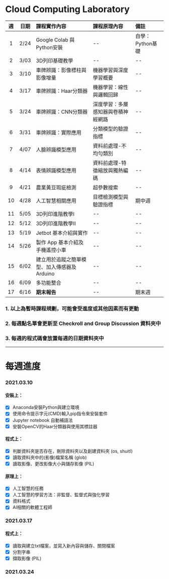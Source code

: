 # Cloud Computing Laboratory
 
| 週 | 日期 | 課程實作內容 | 課程原理內容 | 備註 |
| :----: | :----: | :---- | :---- | :---- | 
| 1 | 2/24 | Google Colab 與 Python安裝 | -- | 自學：Python基礎 | 
| 2 | 3/03 | 3D列印基礎教學 | -- | -- |
| 3 | 3/10 | 車牌辨識：影像標柱與影像增量 | 機器學習與深度學習概要| -- |
| 4 | 3/17 | 車牌辨識：Haar分類器 | 機器學習：線性與邏輯回歸 | -- |
| 5 | 3/24 | 車牌辨識：CNN分類器 | 深度學習：多層感知器與卷積神經網路 | -- |
| 6 | 3/31 | 車牌辨識：實際應用 | 分類模型的驗證指標 | -- |
| 7 | 4/07 | 人臉辨識模型應用 | 資料前處理-不均勻類別 | -- |
| 8 | 4/14 | 表情辨識模型應用 | 資料前處理-特徵縮放與獨熱編碼 | -- |
| 9 | 4/21 | 農業黃豆瑕疵檢測 | 超參數搜索 | -- |
| 10 | 4/28 | 人工智慧相關應用 | 目標檢測模型與驗證指標 | 期中週 |
| 11 | 5/05 | 3D列印進階教學I | -- | -- |
| 12 | 5/12 | 3D列印進階教學II | -- | -- |
| 13 | 5/19 | Jetbot 基本介紹與實作 | -- | -- |
| 14 | 5/26 | 製作 App 基本介紹及手機遙控小車 | -- | -- |
| 15 | 6/02 | 建立用於追蹤之簡單模型、加入傳感器及 Arduino | -- | -- |
| 16 | 6/09 | 多功能整合 | -- | -- |
| 17 | 6/16 | **期末報告** | -- | 期末週 |

### 1. 以上為暫時課程規劃，可能會受進度或其他因素而有更動
### 2. 每週點名單會更新至 Checkroll and Group Discussion 資料夾中
### 3. 每週的程式碼會放置每週的日期資料夾中

---
# 每週進度
### 2021.03.10
#### 安裝上：
- [x] Anaconda安裝Python與建立環境
- [x] 使用命令提示字元(CMD)輸入pip指令來安裝套件
- [x] Jupyter notebook 自動補語法
- [x] 安裝OpenCV的Haar分類器與使用其標註器

#### 程式上：
- [x] 判斷資料夾是否存在，刪除資料夾以及創建資料夾 (os, shuitl)
- [x] 讀取資料夾中的(影像)檔案名稱 (glob)
- [x] 讀取影像、更改影像大小與儲存影像 (PIL)

#### 原理上：
- [x] 人工智慧的任務
- [x] 人工智慧的學習方法：非監督、監督式與強化學習
- [x] 資料格式
- [x] AI相關的軟體工程師

### 2021.03.17
#### 程式上：
- [x] 讀取與建立txt檔案，並寫入新內容與儲存、關閉檔案
- [x] 分割字串
- [x] 擷取影像 (PIL)

### 2021.03.24

